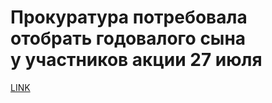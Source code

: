 # Прокуратура потребовала отобрать годовалого сына у участников акции 27 июля



[LINK](https://varlamov.ru/3546391.html)
